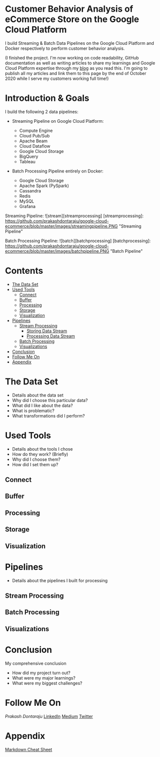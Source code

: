 
# Customer Behavior Analysis of eCommerce Store on the Google Cloud Platform
I build Streaming & Batch Data Pipelines on the Google Cloud Platform and Docker respectively to perform customer behavior analysis.

(I finished the project. I'm now working on code readability, GitHub documentation as well as writing articles to share my learnings and Google Cloud Platform expertise through my [blog](https://bit.ly/PrakashDontarajuMedium) as you read this. I'm going to publish all my articles and link them to this page by the end of October 2020 while I serve my customers working full time!)

# Introduction & Goals
I build the following 2 data pipelines:
- Streaming Pipeline on Google Cloud Platform:
  - Compute Engine
  - Cloud Pub/Sub
  - Apache Beam
  - Cloud Dataflow
  - Google Cloud Storage
  - BigQuery
  - Tableau

- Batch Processing Pipeline entirely on Docker:
  - Google Cloud Storage
  - Apache Spark (PySpark)
  - Cassandra
  - Redis
  - MySQL
  - Grafana

Streaming Pipeline:
![stream][streamprocessing]
[streamprocessing]: https://github.com/prakashdontaraju/google-cloud-ecommerce/blob/master/images/streamingpipeline.PNG "Streaming Pipeline"


Batch Processing Pipeline:
![batch][batchprocessing]
[batchprocessing]: https://github.com/prakashdontaraju/google-cloud-ecommerce/blob/master/images/batchpipeline.PNG "Batch Pipeline"


# Contents

- [The Data Set](#the-data-set)
- [Used Tools](#used-tools)
  - [Connect](#connect)
  - [Buffer](#buffer)
  - [Processing](#processing)
  - [Storage](#storage)
  - [Visualization](#visualization)
- [Pipelines](#pipelines)
  - [Stream Processing](#stream-processing)
    - [Storing Data Stream](#storing-data-stream)
    - [Processing Data Stream](#processing-data-stream)
  - [Batch Processing](#batch-processing)
  - [Visualizations](#visualizations)
- [Conclusion](#conclusion)
- [Follow Me On](#follow-me-on)
- [Appendix](#appendix)


# The Data Set
- Details about the data set
- Why did I choose this particular data?
- What did I like about the data?
- What is problematic?
- What transformations did I perform?

# Used Tools
- Details about the tools I chose
- How do they work? (Briefly)
- Why did I choose them?
- How did I set them up?

## Connect
## Buffer
## Processing
## Storage
## Visualization

# Pipelines
- Details about the pipelines I built for processing

## Stream Processing

## Batch Processing

## Visualizations

# Conclusion
My comprehensive conclusion
- How did my project turn out?
- What were my major learnings?
- What were my biggest challenges?

# Follow Me On
*Prakash Dontaraju* [LinkedIn](https://bit.ly/PrakashDontarajuLinkedIn) [Medium](https://bit.ly/PrakashDontarajuMedium) [Twitter](http://bit.ly/PrakashDontarajuTwitter)

# Appendix

[Markdown Cheat Sheet](https://github.com/adam-p/markdown-here/wiki/Markdown-Cheatsheet)